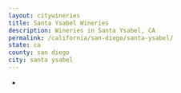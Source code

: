 ```yaml
---
layout: citywineries
title: Santa Ysabel Wineries
description: Wineries in Santa Ysabel, CA
permalink: /california/san-diego/santa-ysabel/
state: ca
county: san diego
city: santa ysabel
---
```

-
